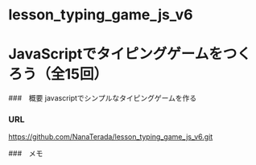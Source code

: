 # lesson_typing_game_js_v6
JavaScriptでタイピングゲームをつくろう（全15回）
===

###　概要
javascriptでシンプルなタイピングゲームを作る

### URL
https://github.com/NanaTerada/lesson_typing_game_js_v6.git

###　メモ
